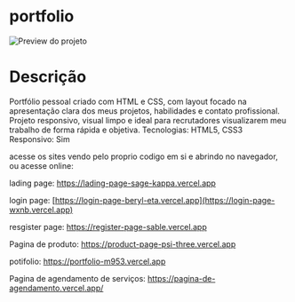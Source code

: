 # portfolio


![Preview do projeto]([https://raw.githubusercontent.com/SEU-USUARIO/NOME-DO-REPO/main/img/preview.png](https://github.com/Kyotarou-dev12/portfolio/blob/main/img/PotifolioPreview.PNG?raw=true))

# Descrição

Portfólio pessoal criado com HTML e CSS, com layout focado na apresentação clara dos meus projetos, habilidades e contato profissional. Projeto responsivo, visual limpo e ideal para recrutadores visualizarem meu trabalho de forma rápida e objetiva.
Tecnologias: HTML5, CSS3
Responsivo: Sim

acesse os sites vendo pelo proprio codigo em si e abrindo no navegador, ou acesse online:

lading page:
https://lading-page-sage-kappa.vercel.app

login page:
[https://login-page-beryl-eta.vercel.app](https://login-page-wxnb.vercel.app)

resgister page:
https://register-page-sable.vercel.app

Pagina de produto: https://product-page-psi-three.vercel.app

potifolio:
https://portfolio-m953.vercel.app

Pagina de agendamento de serviços:
https://pagina-de-agendamento.vercel.app/

